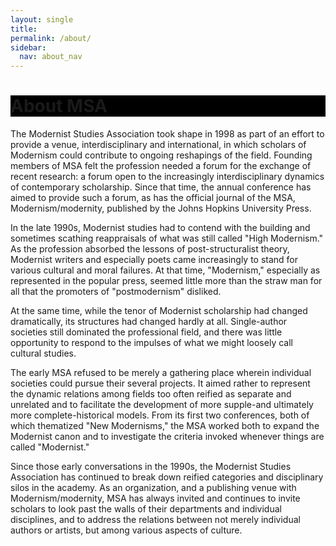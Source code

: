 ```yaml
---
layout: single
title: 
permalink: /about/
sidebar:
  nav: about_nav
---
```

 
<div id="main-banner">
	<div class="page__hero--overlay"
  style="background-color: #000; background-image: linear-gradient(rgba(0, 0, 0, 0.5), rgba(0, 0, 0, 0.5)), url(assets/about1.jfif);">
    <div class="wrapper">
	  <h1 id="page-title" class="page__title" itemprop="headline">       
          About MSA     
      </h1> 
    </div> 
</div>
</div>

<!--
<div id="main-banner">
	<div class="page__hero--overlay"
  style="background-color: #000; background-image: linear-gradient(rgba(0, 0, 0, 0.5), rgba(0, 0, 0, 0.5)), url(/assets/about1.jfif);">
</div>


<h1>About MSA</h1>
-->

The Modernist Studies Association took shape in 1998 as part of an effort to provide a venue, interdisciplinary and international, in which scholars of Modernism could contribute to ongoing reshapings of the field. Founding members of MSA felt the profession needed a forum for the exchange of recent research: a forum open to the increasingly interdisciplinary dynamics of contemporary scholarship. Since that time, the annual conference has aimed to provide such a forum, as has the official journal of the MSA, Modernism/modernity, published by the Johns Hopkins University Press.

In the late 1990s, Modernist studies had to contend with the building and sometimes scathing reappraisals of what was still called "High Modernism." As the profession absorbed the lessons of post-structuralist theory, Modernist writers and especially poets came increasingly to stand for various cultural and moral failures. At that time, "Modernism," especially as represented in the popular press, seemed little more than the straw man for all that the promoters of "postmodernism" disliked.

At the same time, while the tenor of Modernist scholarship had changed dramatically, its structures had changed hardly at all. Single-author societies still dominated the professional field, and there was little opportunity to respond to the impulses of what we might loosely call cultural studies.

The early MSA refused to be merely a gathering place wherein individual societies could pursue their several projects. It aimed rather to represent the dynamic relations among fields too often reified as separate and unrelated and to facilitate the development of more supple-and ultimately more complete-historical models. From its first two conferences, both of which thematized "New Modernisms," the MSA worked both to expand the Modernist canon and to investigate the criteria invoked whenever things are called "Modernist."

Since those early conversations in the 1990s, the Modernist Studies Association has continued to break down reified categories and disciplinary silos in the academy. As an organization, and a publishing venue with Modernism/modernity, MSA has always invited and continues to invite scholars to look past the walls of their departments and individual disciplines, and to address the relations between not merely individual authors or artists, but among various aspects of culture.